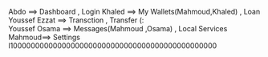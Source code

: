 Abdo ==> Dashboard , Login
Khaled ==> My Wallets(Mahmoud,Khaled) , Loan 
Youssef Ezzat ==> Transction , Transfer (:                                              
Youssef Osama ==> Messages(Mahmoud ,Osama) , Local Services                                           
Mahmoud==> Settings
l10000000000000000000000000000000000000000000000